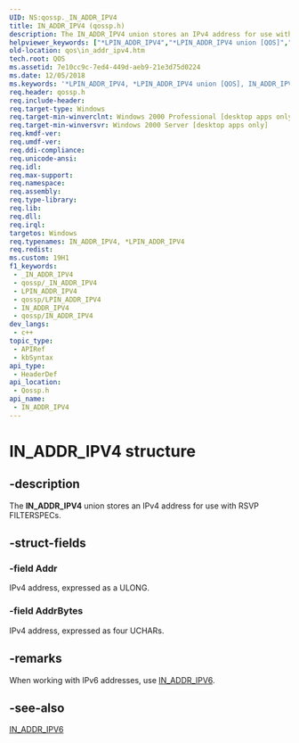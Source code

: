 ```yaml
---
UID: NS:qossp._IN_ADDR_IPV4
title: IN_ADDR_IPV4 (qossp.h)
description: The IN_ADDR_IPV4 union stores an IPv4 address for use with RSVP FILTERSPECs.
helpviewer_keywords: ["*LPIN_ADDR_IPV4","*LPIN_ADDR_IPV4 union [QOS]","IN_ADDR_IPV4","IN_ADDR_IPV4 union [QOS]","qos.in_addr_ipv4","qossp/*LPIN_ADDR_IPV4","qossp/IN_ADDR_IPV4"]
old-location: qos\in_addr_ipv4.htm
tech.root: QOS
ms.assetid: 7e10cc9c-7ed4-449d-aeb9-21e3d75d0224
ms.date: 12/05/2018
ms.keywords: '*LPIN_ADDR_IPV4, *LPIN_ADDR_IPV4 union [QOS], IN_ADDR_IPV4, IN_ADDR_IPV4 union [QOS], qos.in_addr_ipv4, qossp/*LPIN_ADDR_IPV4, qossp/IN_ADDR_IPV4'
req.header: qossp.h
req.include-header: 
req.target-type: Windows
req.target-min-winverclnt: Windows 2000 Professional [desktop apps only]
req.target-min-winversvr: Windows 2000 Server [desktop apps only]
req.kmdf-ver: 
req.umdf-ver: 
req.ddi-compliance: 
req.unicode-ansi: 
req.idl: 
req.max-support: 
req.namespace: 
req.assembly: 
req.type-library: 
req.lib: 
req.dll: 
req.irql: 
targetos: Windows
req.typenames: IN_ADDR_IPV4, *LPIN_ADDR_IPV4
req.redist: 
ms.custom: 19H1
f1_keywords:
 - _IN_ADDR_IPV4
 - qossp/_IN_ADDR_IPV4
 - LPIN_ADDR_IPV4
 - qossp/LPIN_ADDR_IPV4
 - IN_ADDR_IPV4
 - qossp/IN_ADDR_IPV4
dev_langs:
 - c++
topic_type:
 - APIRef
 - kbSyntax
api_type:
 - HeaderDef
api_location:
 - Qossp.h
api_name:
 - IN_ADDR_IPV4
---
```


# IN_ADDR_IPV4 structure


## -description

The <b>IN_ADDR_IPV4</b> union stores an IPv4 address for use with RSVP FILTERSPECs.

## -struct-fields

### -field Addr

IPv4 address, expressed as a ULONG.

### -field AddrBytes

IPv4 address, expressed as four UCHARs.

## -remarks

When working with IPv6 addresses, use <a href="/windows/desktop/api/qossp/ns-qossp-in_addr_ipv6">IN_ADDR_IPV6</a>.

## -see-also

<a href="/windows/desktop/api/qossp/ns-qossp-in_addr_ipv6">IN_ADDR_IPV6</a>